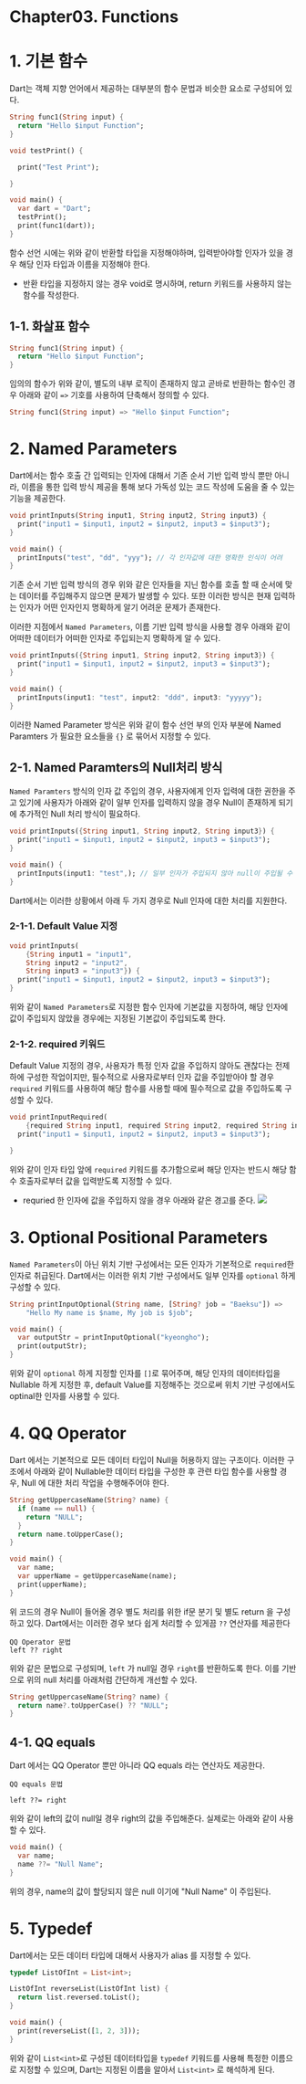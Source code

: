 # Chapter03. Functions
# 1. 기본 함수
Dart는 객체 지향 언어에서 제공하는 대부분의 함수 문법과 비슷한 요소로 구성되어 있다.
```dart
String func1(String input) {
  return "Hello $input Function";
}

void testPrint() {

  print("Test Print");

}

void main() {
  var dart = "Dart";
  testPrint();
  print(func1(dart));
}
```

함수 선언 시에는 위와 같이 반환할 타입을 지정해야하며, 입력받아야할 인자가 있을 경우 해당 인자 타입과 이름을 지정해야 한다.
- 반환 타입을 지정하지 않는 경우 void로 명시하며, return 키워드를 사용하지 않는 함수를 작성한다.

## 1-1. 화살표 함수
```dart
String func1(String input) {
  return "Hello $input Function";
}
```

임의의 함수가 위와 같이, 별도의 내부 로직이 존재하지 않고 곧바로 반환하는 함수인 경우 아래와 같이 `=>` 기호를 사용하여 단축해서 정의할 수 있다.

```dart
String func1(String input) => "Hello $input Function";
```

# 2. Named Parameters
Dart에서는 함수 호출 간 입력되는 인자에 대해서 기존 순서 기반 입력 방식 뿐만 아니라, 이름을 통한 입력 방식 제공을 통해 보다 가독성 있는 코드 작성에 도움을 줄 수 있는 기능을 제공한다.

```dart
void printInputs(String input1, String input2, String input3) {
  print("input1 = $input1, input2 = $input2, input3 = $input3");
}

void main() {
  printInputs("test", "dd", "yyy"); // 각 인자값에 대한 명확한 인식이 어려
}
```

기존 순서 기반 입력 방식의 경우 위와 같은 인자들을 지닌 함수를 호출 할 때 순서에 맞는 데이터를 주입해주지 않으면 문제가 발생할 수 있다. 또한 이러한 방식은 현재 입력하는 인자가 어떤 인자인지 명확하게 알기 어려운 문제가 존재한다.

이러한 지점에서 `Named Parameters`, 이름 기반 입력 방식을 사용할 경우 아래와 같이 어떠한 데이터가 어떠한 인자로 주입되는지 명확하게 알 수 있다.

```dart
void printInputs({String input1, String input2, String input3}) {
  print("input1 = $input1, input2 = $input2, input3 = $input3");
}

void main() {
  printInputs(input1: "test", input2: "ddd", input3: "yyyyy");
}
```

이러한 Named Parameter 방식은 위와 같이 함수 선언 부의 인자 부분에 Named Paramters 가 필요한 요소들을 `{}` 로 묶어서 지정할 수 있다.

## 2-1. Named Paramters의 Null처리 방식
`Named Paramters` 방식의 인자 값 주입의 경우, 사용자에게 인자 입력에 대한 권한을 주고 있기에 사용자가 아래와 같이 일부 인자를 입력하지 않을 경우 Null이 존재하게 되기에 추가적인 Null 처리 방식이 필요하다.

```dart
void printInputs({String input1, String input2, String input3}) {
  print("input1 = $input1, input2 = $input2, input3 = $input3");
}

void main() {
  printInputs(input1: "test",); // 일부 인자가 주입되지 않아 null이 주입될 수 있음
}
```

Dart에서는 이러한 상황에서 아래 두 가지 경우로 Null 인자에 대한 처리를 지원한다.

### 2-1-1. Default Value 지정
```dart
void printInputs(
    {String input1 = "input1",
    String input2 = "input2",
    String input3 = "input3"}) {
  print("input1 = $input1, input2 = $input2, input3 = $input3");
}
```

위와 같이 `Named Parameters`로 지정한 함수 인자에 기본값을 지정하여, 해당 인자에 값이 주입되지 않았을 경우에는 지정된 기본값이 주입되도록 한다.

### 2-1-2. required 키워드
Default Value 지정의 경우, 사용자가 특정 인자 값을 주입하지 않아도 괜찮다는 전제하에 구성한 작업이지만, 필수적으로 사용자로부터 인자 값을 주입받아야 할 경우 `required` 키워드를 사용하여 해당 함수를 사용할 때에 필수적으로 값을 주입하도록 구성할 수 있다.

```dart
void printInputRequired(
    {required String input1, required String input2, required String input3}) {
  print("input1 = $input1, input2 = $input2, input3 = $input3");

}
```

위와 같이 인자 타입 앞에 `required` 키워드를 추가함으로써 해당 인자는 반드시 해당 함수 호출자로부터 값을 입력받도록 지정할 수 있다.
- requried 한 인자에 값을 주입하지 않을 경우 아래와 같은 경고를 준다.
	![](images/Pasted%20image%2020231227172821.png)

# 3. Optional Positional Parameters
`Named Parameters`이 아닌 위치 기반 구성에서는 모든 인자가 기본적으로 `required`한 인자로 취급된다. Dart에서는 이러한 위치 기반 구성에서도 일부 인자를 `optional` 하게 구성할 수 있다.

```dart
String printInputOptional(String name, [String? job = "Baeksu"]) =>
    "Hello My name is $name, My job is $job";

void main() {
  var outputStr = printInputOptional("kyeongho");
  print(outputStr);
}
```

위와 같이 `optional` 하게 지정할 인자를 `[]`로 묶어주며, 해당 인자의 데이터타입을 Nullable 하게 지정한 후, default Value를 지정해주는 것으로써 위치 기반 구성에서도 optinal한 인자를 사용할 수 있다.

# 4. QQ Operator
Dart 에서는 기본적으로 모든 데이터 타입이 Null을 허용하지 않는 구조이다.
이러한 구조에서 아래와 같이 Nullable한 데이터 타입을 구성한 후 관련 타입 함수를 사용할 경우, Null 에 대한 처리 작업을 수행해주어야 한다.

```dart
String getUppercaseName(String? name) {
  if (name == null) {
    return "NULL";
  }
  return name.toUpperCase();
}

void main() {
  var name;
  var upperName = getUppercaseName(name);
  print(upperName);
}
```

위 코드의 경우 Null이 들어올 경우 별도 처리를 위한 if문 분기 및 별도 return 을 구성하고 있다.
Dart에서는 이러한 경우 보다 쉽게 처리할 수 있게끔 `??` 연산자를 제공한다

```text
QQ Operator 문법
left ?? right
```

위와 같은 문법으로 구성되며, `left` 가 null일 경우 `right`를 반환하도록 한다.
이를 기반으로 위의 null 처리를 아래처럼 간단하게 개선할 수 있다.

```dart
String getUppercaseName(String? name) {
  return name?.toUpperCase() ?? "NULL";
}
```
## 4-1. QQ equals
Dart 에서는 QQ Operator 뿐만 아니라 QQ equals 라는 연산자도 제공한다.
```text
QQ equals 문법

left ??= right
```

위와 같이 left의 값이 null일 경우 right의 값을 주입해준다.
실제로는 아래와 같이 사용할 수 있다.

```dart
void main() {
  var name;
  name ??= "Null Name";
}
```

위의 경우, name의 값이 할당되지 않은 null 이기에 "Null Name" 이 주입된다.
# 5. Typedef
Dart에서는 모든 데이터 타입에 대해서 사용자가 alias 를 지정할 수 있다.

```dart
typedef ListOfInt = List<int>;

ListOfInt reverseList(ListOfInt list) {
  return list.reversed.toList();
}

void main() {
  print(reverseList([1, 2, 3]));
}
```

위와 같이 `List<int>`로 구성된 데이터타입을 `typedef` 키워드를 사용해 특정한 이름으로 지정할 수 있으며, Dart는 지정된 이름을 알아서 `List<int>` 로 해석하게 된다.